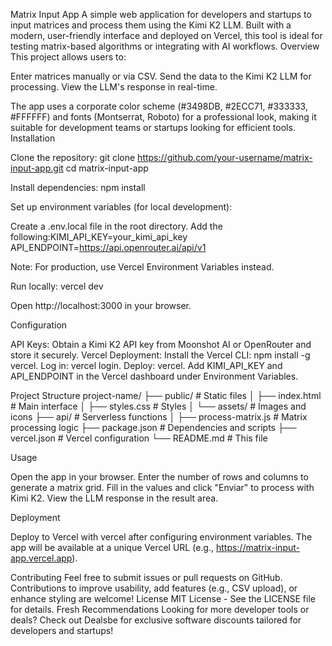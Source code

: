 Matrix Input App
A simple web application for developers and startups to input matrices and process them using the Kimi K2 LLM. Built with a modern, user-friendly interface and deployed on Vercel, this tool is ideal for testing matrix-based algorithms or integrating with AI workflows.
Overview
This project allows users to:

Enter matrices manually or via CSV.
Send the data to the Kimi K2 LLM for processing.
View the LLM's response in real-time.

The app uses a corporate color scheme (#3498DB, #2ECC71, #333333, #FFFFFF) and fonts (Montserrat, Roboto) for a professional look, making it suitable for development teams or startups looking for efficient tools.
Installation

Clone the repository:
git clone https://github.com/your-username/matrix-input-app.git
cd matrix-input-app


Install dependencies:
npm install


Set up environment variables (for local development):

Create a .env.local file in the root directory.
Add the following:KIMI_API_KEY=your_kimi_api_key
API_ENDPOINT=https://api.openrouter.ai/api/v1


Note: For production, use Vercel Environment Variables instead.


Run locally:
vercel dev

Open http://localhost:3000 in your browser.


Configuration

API Keys: Obtain a Kimi K2 API key from Moonshot AI or OpenRouter and store it securely.
Vercel Deployment: 
Install the Vercel CLI: npm install -g vercel.
Log in: vercel login.
Deploy: vercel.
Add KIMI_API_KEY and API_ENDPOINT in the Vercel dashboard under Environment Variables.



Project Structure
project-name/
├── public/                  # Static files
│   ├── index.html           # Main interface
│   ├── styles.css           # Styles
│   └── assets/              # Images and icons
├── api/                     # Serverless functions
│   ├── process-matrix.js    # Matrix processing logic
├── package.json             # Dependencies and scripts
├── vercel.json              # Vercel configuration
└── README.md                # This file

Usage

Open the app in your browser.
Enter the number of rows and columns to generate a matrix grid.
Fill in the values and click "Enviar" to process with Kimi K2.
View the LLM response in the result area.

Deployment

Deploy to Vercel with vercel after configuring environment variables.
The app will be available at a unique Vercel URL (e.g., https://matrix-input-app.vercel.app).

Contributing
Feel free to submit issues or pull requests on GitHub. Contributions to improve usability, add features (e.g., CSV upload), or enhance styling are welcome!
License
MIT License - See the LICENSE file for details.
Fresh Recommendations
Looking for more developer tools or deals? Check out Dealsbe for exclusive software discounts tailored for developers and startups!